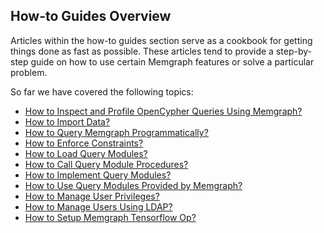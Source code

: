 ## How-to Guides Overview

Articles within the how-to guides section serve as a cookbook for getting
things done as fast as possible. These articles tend to provide a step-by-step
guide on how to use certain Memgraph features or solve a particular problem.

So far we have covered the following topics:

  * [How to Inspect and Profile OpenCypher Queries Using Memgraph?](explain-profile.md)
  * [How to Import Data?](import-data.md)
  * [How to Query Memgraph Programmatically?](query-memgraph-programmatically.md)
  * [How to Enforce Constraints?](enforce-constraints.md)
  * [How to Load Query Modules?](load-query-modules.md)
  * [How to Call Query Module Procedures?](call-query-module-procedures.md)
  * [How to Implement Query Modules?](implement-query-modules.md)
  * [How to Use Query Modules Provided by Memgraph?](use-query-modules-provided-by-memgraph.md)
  * [How to Manage User Privileges?](manage-user-privileges.md)
  * [How to Manage Users Using LDAP?](manage-users-using-ldap.md)
  * [How to Setup Memgraph Tensorflow Op?](tensorflow-setup.md)

